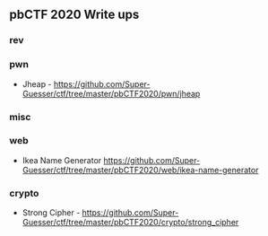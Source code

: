 ## pbCTF 2020 Write ups

### rev

### pwn
- Jheap - https://github.com/Super-Guesser/ctf/tree/master/pbCTF2020/pwn/jheap

### misc

### web
- Ikea Name Generator  https://github.com/Super-Guesser/ctf/tree/master/pbCTF2020/web/ikea-name-generator

### crypto
- Strong Cipher - https://github.com/Super-Guesser/ctf/tree/master/pbCTF2020/crypto/strong_cipher
